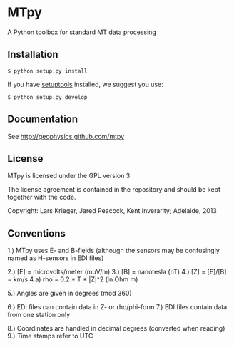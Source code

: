 MTpy
====

A Python toolbox for standard MT data processing

Installation
------------

    $ python setup.py install

If you have [setuptools](http://pypi.python.org/pypi/setuptools) installed, we
suggest you use:

    $ python setup.py develop

Documentation
-------------

See http://geophysics.github.com/mtpy



License
-------

MTpy is licensed under the GPL version 3

The license agreement is contained in the repository and should be kept together with the code.


Copyright: Lars Krieger, Jared Peacock, Kent Inverarity; Adelaide, 2013



Conventions
-----------

1.) MTpy uses E- and B-fields (although the sensors may be confusingly named as H-sensors in EDI files)

2.) [E] = microvolts/meter (muV/m)
3.) [B] = nanotesla (nT)
4.) [Z] = [E]/[B] = km/s
4.a) rho = 0.2 * T * |Z|^2  (in Ohm m)

5.) Angles are given in degrees (mod 360)

6.) EDI files can contain data in Z- or rho/phi-form
7.) EDI files contain data from one station only

8.) Coordinates are handled in decimal degrees (converted when reading)
9.) Time stamps refer to UTC





